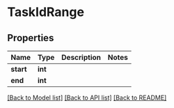 # TaskIdRange

## Properties
Name | Type | Description | Notes
------------ | ------------- | ------------- | -------------
**start** | **int** |  | 
**end** | **int** |  | 

[[Back to Model list]](../README.md#documentation-for-models) [[Back to API list]](../README.md#documentation-for-api-endpoints) [[Back to README]](../README.md)


